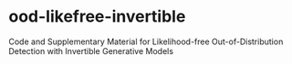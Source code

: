 # ood-likefree-invertible
Code and Supplementary Material for Likelihood-free Out-of-Distribution Detection with Invertible Generative Models
